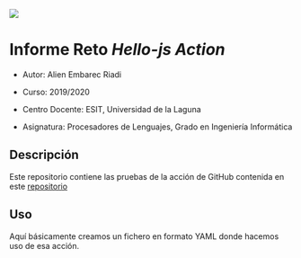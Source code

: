 
![](https://github.com/Alien-97/use-hello-js-action-Alien-97/.github/workflows/main.yml/badge.svg)
# Informe Reto _Hello-js Action_

- Autor: Alien Embarec Riadi
- Curso: 2019/2020

- Centro Docente: ESIT, Universidad de la Laguna

- Asignatura: Procesadores de Lenguajes, Grado en Ingeniería Informática

## Descripción

Este repositorio contiene las pruebas de la acción de GitHub contenida en este [repositorio](https://github.com/ULL-ESIT-PL-1920/hello-js-action-Alien-97)

## Uso

Aquí básicamente creamos un fichero en formato YAML donde hacemos uso de esa acción.
